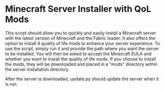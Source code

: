 # Minecraft Server Installer with QoL Mods
This script should allow you to quickly and easily install a Minecraft server with the latest version of Minecraft and the Fabric loader. It also offers the option to install 4 quality of life mods to enhance your server experience.
To use the script, simply run it and provide the path where you want the server to be installed. You will then be asked to accept the Minecraft EULA and whether you want to install the quality of life mods. If you choose to install the mods, they will be downloaded and placed in a "mods" directory within the server installation directory.

After the server is downloaded, update.py should update the server when it is run.
